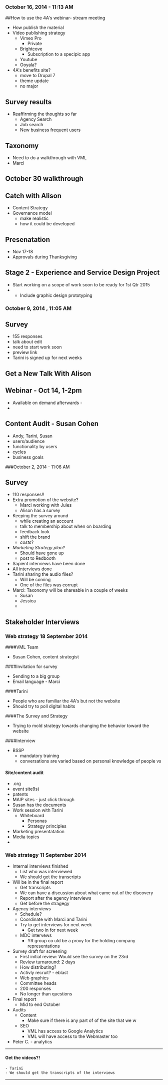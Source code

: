 ### October 16, 2014 - 11:13 AM

##How to use the 4A's webinar- stream meeting
- How publish the material
- Video publishing strategy
	- Vimeo Pro
		- Private 
	- Brightcove
		- Subscription to a specipic app
	- Youtube
	- Ooyala?
- 4A's benefits site?
	- move to Drupal 7
	- theme update
	- no major

## Survey results
- Reaffirming the thoughts so far
	- Agency Search
	- Job search
	- New business frequent users
## Taxonomy 
- Need to do a walkthrough with VML 
- Marci 

## October 30 walkthrough

## Catch with Alison

- Content Strategy
- Governance model
	- make realistic
	- how it could be developed

## Presenatation
- Nov 17-18
- Approvals during Thanksgiving

## Stage 2 - Experience and Service Design Project 
- Start working on a scope of work soon to be ready for 1st Qtr 2015
- - Include graphic design prototyping



### October 9, 2014 , 11:05 AM ###

## Survey ##

- 155 responses
- talk about edit
- need to start work soon
- preview link
- Tarini is signed up for next weeks 

## Get a New Talk With Alison ##

## Webinar - Oct 14, 1-2pm ##

- Available on demand afterwards - 
- 

## Content Audit - Susan Cohen ##
- Andy, Tarini, Susan
- users/audience
- functionality by users
- cycles
- business goals




###October 2, 2014 - 11:06 AM

## Survey ##

- 110 responses!!
- Extra promotion of the website?
	- Marci working with Jules
	- Alison has a survey
- Keeping the survey around
	- while creating an account
	- talk to membership about when on boarding
	- feedback look
	- shift the brand
	- _costs_?
- _Marketing Strategy plan?_
	- Should have gone up
	- post to Redbooth
- Sapient interviews have been done
- All interviews done
- Tarini sharing the audio files?
	- Will be coming
	- One of the files was corrupt
- Marci: Taxonomy will be shareable in a couple of weeks
	- Susan
	- Jessica
	- 
 




## Stakeholder Interviews ##


### Web strategy 18 September 2014

####VML Team
- Susan Cohen, content strategist


####Invitation for survey
- Sending to a big group
- Email language - Marci

####Tarini
- People who are familiar the 4A's but not the website
- Should try to poll digital habits


####The Survey and Strategy
- Trying to mold strategy towards changing the behavior toward the website

####Interview
- BSSP
	- mandatory training
	- conversations are varied based on personal knowledge of people vs 
	
#### Site/content audit
- .org
- event site9s)
- patents
- MAIP sites - just click through
- Susan has the documents
- Work session with Tarini
	- Whiteboard 
		- Personas
		- Strategy principles
- Marketing presentatation
- Media topics
- 
		



### Web strategy 11 September 2014



- Internal interviews finished
	- List who was interviewed
	- We should get the transcripts
- Will be in the final report
	- Get transcripts
	- We can have a discussion about what came out of the discovery
	- Report after the agency interviews
	- Get before the stragegy
- Agency interviews
	- Schedule?
	- Coordinate with Marci and Tarini
	- Try to get interviews for next week
		- Get two in for next week
	- MDC intervews
		- YR group co uld be a proxy for the holding company representations
- Survey draft for screening
	- First initial review: Would see the survey on the 23rd
	- Review turnaround: 2 days
	- How distributing?
	- Activly recruit? - eblast
	- Web graphics
	- Committee heads
	- 200 responses
	- No longer than questions
- Final report
	- Mid to end October
- Audits
	- Content
		- Make sure if there is any part of of the site that we w
	- SEO
		- VML has access to Google Analytics
		- VML will have access to the Webmaster too
- Peter C. - analytics
----

#### Get the videos?!
	- Tarini
	- We should get the transcripts of the interviews

----


